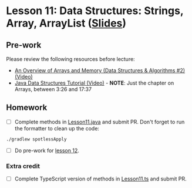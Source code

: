 # Lesson 11: Data Structures: Strings, Array, ArrayList ([Slides](https://code-differently.github.io/code-differently-25-q1/slides/#/lesson_11))

## Pre-work

Please review the following resources before lecture:

* [An Overview of Arrays and Memory (Data Structures & Algorithms #2) (Video)](https://www.youtube.com/watch?v=pmN9ExDf3yQ)
* [Java Data Structures Tutorial (Video)](https://www.youtube.com/watch?v=8MmMm2-kJV8&t=206s) - **NOTE**: Just the chapter on Arrays, between 3:26 and 17:37

## Homework

- [ ] Complete methods in [Lesson11.java](./arrays_java/arrays_app/src/main/java/com/codedifferently/lesson11/Lesson11.java) and submit PR. Don't forget to run the formatter to clean up the code:
```bash
./gradlew spotlessApply
```
- [ ] Do pre-work for [lesson 12](/lesson_12/).

### Extra credit

- [ ] Complete TypeScript version of methods in [Lesson11.ts](./arrays_ts/src/lesson11.ts) and submit PR.